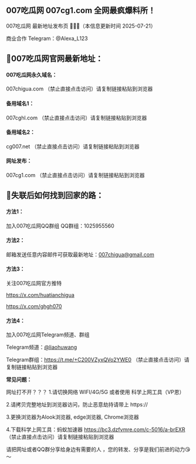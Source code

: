 ## 007吃瓜网 007cg1.com 全网最疯爆料所！

007吃瓜网 最新地址发布页 🍵🍵🍵（本信息更新时间 2025-07-21）

商业合作 Telegram：@Alexa_L123

## 📌007吃瓜网官网最新地址：
#### 007吃瓜网永久域名：
007chigua.com （禁止直接点击访问）请复制链接粘贴到浏览器

#### 备用域名1：
007cghl.com （禁止直接点击访问）请复制链接粘贴到浏览器

#### 备用域名2：
cg007.net （禁止直接点击访问）请复制链接粘贴到浏览器

#### 网址发布：
007cg1.com （禁止直接点击访问）请复制链接粘贴到浏览器

## 📱失联后如何找到回家的路：
#### 方法1：
加入007吃瓜网QQ群组
QQ群组：1025955560

#### 方法2：
邮箱发送任意内容邮件可获取最新地址：007chigua@gmail.com

#### 方法3：
关注007吃瓜网官方推特

https://x.com/huatianchigua

https://x.com/ghgh070

#### 方法4：
加入007吃瓜网Telegram频道、群组

Telegram频道：[@liaohuwang](https://t.me/liaohuwang
)

Telegram群组：https://t.me/+C200VZyxQVo2YWE0 （禁止直接点击访问）请复制链接粘贴到浏览器

**常见问题：**

网址打不开？？？
1.请切换网络 WIFI/4G/5G 或者使用 科学上网工具（VP恩）

2.请拷贝完整地址到浏览器访问，防止恶意劫持请带上 https://

3.更换浏览器为Alook浏览器, edge浏览器, Chrome浏览器

4.下载科学上网工具：蚂蚁加速器 https://bc3.dzfvmre.com/c-5016/a-brEXR （禁止直接点击访问）请复制链接粘贴到浏览器

请把网址或者QQ群分享给身边有需要的人 ，您的转发、分享是我们前进的动力😘～
